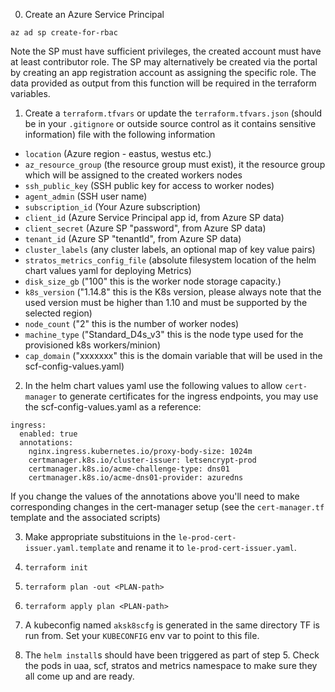 0. Create an Azure Service Principal
  ```
  az ad sp create-for-rbac
  ```
  Note the SP must have sufficient privileges, the created account must have at least contributor role. The SP may alternatively be created via the portal by creating an app
  registration account as assigning the specific role. The data provided as output from this function will be required in the terraform variables.

1. Create a `terraform.tfvars` or update the `terraform.tfvars.json` (should be in your `.gitignore` or outside source control as it contains sensitive information) file with the following information
  - `location` (Azure region - eastus, westus etc.)
  - `az_resource_group` (the resource group must exist), it the resource group which will be assigned to the created workers nodes
  - `ssh_public_key` (SSH public key for access to worker nodes)
  - `agent_admin` (SSH user name)
  - `subscription_id` (Your Azure subscription)
  - `client_id` (Azure Service Principal app id, from Azure SP data)  
  - `client_secret` (Azure SP "password", from Azure SP data)
  - `tenant_id` (Azure SP "tenantId", from Azure SP data)
  - `cluster_labels` (any cluster labels, an optional map of key value pairs)
  - `stratos_metrics_config_file` (absolute filesystem location of the helm chart values yaml for deploying Metrics)
  - `disk_size_gb` ("100" this is the worker node storage capacity.)
  - `k8s_version` ("1.14.8" this is the K8s version, please always note that the used version must be higher than 1.10 and must be supported by the selected region)
  - `node_count` ("2" this is the number of worker nodes)
  - `machine_type` ("Standard_D4s_v3"  this is the node type used for the provisioned k8s workers/minion)
  - `cap_domain` ("xxxxxxx" this is the domain variable that will be used in the scf-config-values.yaml)

2. In the helm chart values yaml use the following values to allow `cert-manager` to generate certificates for the ingress endpoints, you may use the scf-config-values.yaml as a reference:

  ```
  ingress:
    enabled: true
    annotations:
      nginx.ingress.kubernetes.io/proxy-body-size: 1024m
      certmanager.k8s.io/cluster-issuer: letsencrypt-prod
      certmanager.k8s.io/acme-challenge-type: dns01
      certmanager.k8s.io/acme-dns01-provider: azuredns
  ```

  If you change the values of the annotations above you'll need to make corresponding changes in the cert-manager setup (see the `cert-manager.tf` template and the associated scripts)

3. Make appropriate substituions in the `le-prod-cert-issuer.yaml.template` and rename it to `le-prod-cert-issuer.yaml`.

4. `terraform init`

5. `terraform plan -out <PLAN-path>`

6. `terraform apply plan <PLAN-path>`

7. A kubeconfig named `aksk8scfg` is generated in the same directory TF is run from. Set your `KUBECONFIG` env var to point to this file.

8. The `helm install`s should have been triggered as part of step 5. Check the pods in uaa, scf, stratos and metrics namespace to make sure they all come up and are ready.
